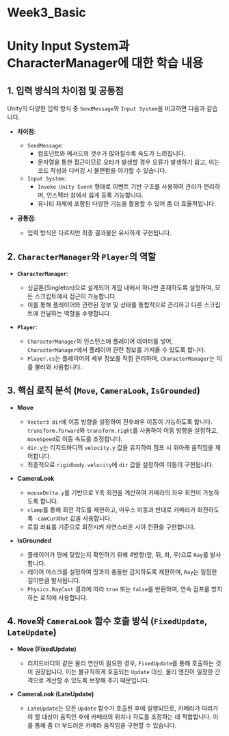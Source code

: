 # Week3_Basic
# Unity Input System과 CharacterManager에 대한 학습 내용

## 1. 입력 방식의 차이점 및 공통점
Unity의 다양한 입력 방식 중 `SendMessage`와 `Input System`을 비교하면 다음과 같습니다.

- **차이점**:
  - `SendMessage`: 
    - 컴포넌트와 메서드의 갯수가 많아질수록 속도가 느려집니다.
    - 문자열을 통한 접근이므로 오타가 발생할 경우 오류가 발생하기 쉽고, 이는 코드 작성과 디버깅 시 불편함을 야기할 수 있습니다.
  - `Input System`:
    - `Invoke Unity Event` 형태로 이벤트 기반 구조를 사용하여 관리가 편리하며, 인스펙터 창에서 쉽게 등록 가능합니다.
    - 유니티 자체에 포함된 다양한 기능을 활용할 수 있어 좀 더 효율적입니다.

- **공통점**:
  - 입력 방식은 다르지만 최종 결과물은 유사하게 구현됩니다.

## 2. `CharacterManager`와 `Player`의 역할
- **`CharacterManager`**:
  - 싱글톤(Singleton)으로 설계되어 게임 내에서 하나만 존재하도록 설정하여, 모든 스크립트에서 접근이 가능합니다.
  - 이를 통해 플레이어와 관련된 정보 및 상태를 통합적으로 관리하고 다른 스크립트에 전달하는 역할을 수행합니다.

- **`Player`**:
  - `CharacterManager`의 인스턴스에 플레이어 데이터를 넣어, `CharacterManager`에서 플레이어 관련 정보를 가져올 수 있도록 합니다.
  - `Player.cs`는 플레이어의 세부 정보를 직접 관리하며, `CharacterManager`는 이를 불러와 사용합니다.

## 3. 핵심 로직 분석 (`Move`, `CameraLook`, `IsGrounded`)
- **Move**
  - `Vector3 dir`에 이동 방향을 설정하여 전후좌우 이동이 가능하도록 합니다. `transform.forward`와 `transform.right`를 사용하여 이동 방향을 설정하고, `moveSpeed`로 이동 속도를 조정합니다.
  - `dir.y`는 리지드바디의 `velocity.y` 값을 유지하여 점프 시 위아래 움직임을 제어합니다.
  - 최종적으로 `rigidbody.velocity`에 `dir` 값을 설정하여 이동이 구현됩니다.

- **CameraLook**
  - `mouseDelta.y`를 기반으로 Y축 회전을 계산하여 카메라의 좌우 회전이 가능하도록 합니다.
  - `clamp`를 통해 회전 각도를 제한하고, 마우스 이동과 반대로 카메라가 회전하도록 `-camCurXRot` 값을 사용합니다.
  - 로컬 좌표를 기준으로 회전시켜 자연스러운 시야 전환을 구현합니다.

- **IsGrounded**
  - 플레이어가 땅에 닿았는지 확인하기 위해 4방향(앞, 뒤, 좌, 우)으로 `Ray`를 발사합니다.
  - 레이어 마스크를 설정하여 땅과의 충돌만 감지하도록 제한하며, `Ray`는 일정한 길이만큼 발사됩니다.
  - `Physics.RayCast` 결과에 따라 `true` 또는 `false`를 반환하여, 연속 점프를 방지하는 로직에 사용합니다.

## 4. `Move`와 `CameraLook` 함수 호출 방식 (`FixedUpdate`, `LateUpdate`)
- **Move (FixedUpdate)**
  - 리지드바디와 같은 물리 연산이 필요한 경우, `FixedUpdate`를 통해 호출하는 것이 권장됩니다. 이는 불규칙하게 호출되는 `Update` 대신, 물리 엔진이 일정한 간격으로 계산할 수 있도록 보장해 주기 때문입니다.
  
- **CameraLook (LateUpdate)**
  - `LateUpdate`는 모든 `Update` 함수가 호출된 후에 실행되므로, 카메라가 따라가야 할 대상이 움직인 후에 카메라의 위치나 각도를 조정하는 데 적합합니다. 이를 통해 좀 더 부드러운 카메라 움직임을 구현할 수 있습니다.
